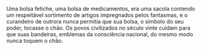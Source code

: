 ﻿Uma bolsa fetiche, uma bolsa de medicamentos, era uma sacola contendo um respeitável sortimento de artigos impregnados pelos fantasmas, e o curandeiro de outrora nunca permitia que sua bolsa, o símbolo do seu poder, tocasse o chão. Os povos civilizados no século vinte cuidam para que suas bandeiras, emblemas da consciência nacional, do mesmo modo nunca toquem o chão.